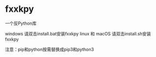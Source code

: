 # fxxkpy
一个反Python库


<!-- 在与setup.py同级目录下，使用python的命令:
```bash
python setup.py sdist bdist_wheel
```
这样我们就能跟看到setup.py文件夹下面多了一个build文件夹，打开就能看到我们的生成的.whl文件了。我们可以尝试用pip安装这个包。 -->

windows 请双击install.bat安装fxxkpy
linux 和 macOS 请双击install.sh安装fxxkpy

注意：pip和python按需替换成pip3和python3
